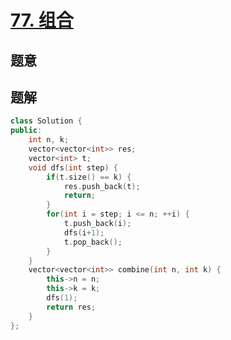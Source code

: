 #  [77. 组合](https://leetcode-cn.com/problems/combinations/)

## 题意



## 题解



```c++
class Solution {
public:
    int n, k;
    vector<vector<int>> res;
    vector<int> t;
    void dfs(int step) {
        if(t.size() == k) {
            res.push_back(t);
            return;
        }
        for(int i = step; i <= n; ++i) {
            t.push_back(i);
            dfs(i+1);
            t.pop_back();
        }
    }
    vector<vector<int>> combine(int n, int k) {
        this->n = n;
        this->k = k;
        dfs(1);
        return res;
    }
};
```



```python3

```

